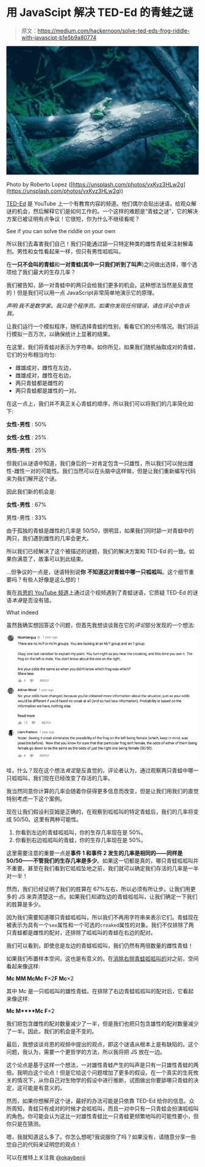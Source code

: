 # 用 JavaScipt 解决 TED-Ed 的青蛙之谜

> 原文：<https://medium.com/hackernoon/solve-ted-eds-frog-riddle-with-javascipt-b1e5b9a80774>

![](img/08a3dc44266dc1153f96296d4fc86df3.png)

Photo by Roberto Lopez ([https://unsplash.com/photos/vxKyz3HLw2g](https://unsplash.com/photos/vxKyz3HLw2g))

[TED-Ed](https://www.youtube.com/channel/UCsooa4yRKGN_zEE8iknghZA) 是 YouTube 上一个有教育内容的频道。他们偶尔会贴出谜语，给观众解谜的机会，然后解释它们是如何工作的。一个这样的难题是“青蛙之谜”，它的解决方案已被证明有点争议！它很短，你为什么不继续看呢？

See if you can solve the riddle on your own

所以我们去毒害我们自己！我们只能通过舔一只特定种类的雌性青蛙来注射解毒剂。男性和女性看起来一样，但只有男性呱呱叫。

在**一只不会叫的青蛙**和**一对青蛙(其中一只我们听到了叫声**)之间做出选择，哪个选项给了我们最大的生存几率？

我们被告知，舔一对青蛙中的两只会给我们更多的机会。这种想法当然是反直觉的！但是我们可以用一点 JavaScript非常简单地演示它的原理。

*声明:我不是数学家。我只是个程序员。如果你发现任何错误，请在评论中告诉我。*

让我们运行一个模拟程序，随机选择青蛙的性别，看看它们的分布情况。我们将运行模拟一百万次，以确保统计上显著的结果。

在这里，我们将青蛙对表示为字符串。如你所见，如果我们随机抽取成对的青蛙，它们的分布相当均匀:

*   雌雄成对，雌性在左边，
*   雌雄成对，雌性在右边，
*   两只青蛙都是雌性的
*   两只青蛙都是雄性的一对。

在这一点上，我们并不真正关心青蛙的顺序，所以我们可以将我们的几率简化如下:

**女性-男性** : 50%

**女性-女性** : 25%

**男性-男性** : 25%

但我们从谜语中知道，我们身后的一对肯定包含一只雄性，所以我们可以抛出雌性-雌性一对的可能性。我们当然可以在头脑中这样做，但是让我们重新编写代码来为我们解开这个谜。

因此我们新的机会是:

**女性-男性** : 67%

男性-男性 : 33%

由于孤独的青蛙是雌性的几率是 50/50，很明显，如果我们同时舔一对青蛙中的两只，我们遇到雌性的几率会更大。

所以我们已经解决了这个被描述的谜题，我们的解决方案和 TED-Ed 的一致。如果你满意了，故事可以到此结束。

…但争议的一点是，谜语特别说**你** **不知道这对青蛙中哪一只呱呱叫**。这个细节重要吗？有些人好像是这么想的！

我在[肖恩的 YouTube 频道](https://www.youtube.com/channel/UCJ6o36XL0CpYb6U5dNBiXHQ)上通过这个视频遇到了青蛙谜语，它质疑 TED-Ed 的谜语*本身*是否没有错。

What indeed

虽然我确实想回答这个问题，但首先我想谈谈我在它的*评论*部分发现的一个想法:

![](img/0208517622414068f87fad1761b31970.png)

哇，什么？现在这个想法*肯定*是反直觉的。评论者认为，通过观察两只青蛙中哪一只呱呱叫，我们现在已经改变了存活的几率。

我当然同意你计算的几率会随着你获得更多信息而改变，但是让我们用我们的直觉特别考虑一下这个案例。

现在让我们假设利亚姆是正确的，在观察到呱呱叫的特定青蛙后，我们的几率将变成 50/50。这里有两种可能性。

1.  你看到左边的青蛙呱呱叫，你的生存几率现在是 50%。
2.  你看到右边呱呱叫的青蛙，你的生存几率现在是 50%。

这里需要注意的重要一点是**事件 1 和事件 2 发生的几率是相同的——同样是 50/50——不管我们的生存几率是多少**。如果这一切都是真的，哪只青蛙呱呱叫并不重要。甚至在我们看到它呱呱坠地之前，我们就可以确定我们存活的几率是一半对一半！

然而，我们已经证明了我们的胜算在 67%左右，所以必须有所让步。让我们用更多的 JS 来弄清楚这一点。如果我们*知道*左边的青蛙呱呱叫，让我们确定一下我们的胜算是多少。

因为我们需要知道哪只青蛙呱呱叫，所以我们不再用字符串来表示它们。青蛙现在被表示为具有一个`sex`属性和一个可选的`croaked`属性的对象。我们不仅排除了两只青蛙都是雌性的配对，还排除了呱呱叫的青蛙在右边的配对。

我们可以看到，即使总是左边的青蛙呱呱叫，我们仍然有两倍数量的雌性青蛙！

如果我们布置样本空间，这也是有意义的。在[消除右侧青蛙呱呱叫的](https://hackernoon.com/tagged/eliminating)对之前，空间看起来像这样:

**Mc M****M Mc****Mc F**×2**F Mc**×2

其中 Mc 是一只呱呱叫的雄性青蛙。在排除了右边青蛙呱呱叫的配对后，它看起来像这样:

**Mc M****Mc F**×2

我们把包含雌性的配对数量减少了一半，但是我们也把只包含雄性的配对数量减少了一半。因此，我们的机会是不变的。

最后，我想谈谈肖恩的视频中提出的观点，即这个谜语从根本上是有缺陷的。这个问题，我认为，需要一个更哲学的方法，所以我将把 JS 放在一边。

这个论点是基于这样一个想法，一对雄性青蛙产生的叫声是只有一只雄性青蛙的两倍。我明白这个论点！但是它给这个问题增加了更多的假设。在一个真实的生死攸关的情况下，从你自己对生物学的假设中进行推断，试图做出你要舔哪只青蛙的决定，这可能是有意义的。

然而，如果你想解开这个谜，最好的办法可能是只依靠 TED-Ed 给你的信息。众所周知，青蛙只有成对的时候才会呱呱叫，而且一对中只有一只青蛙会扮演呱呱叫的角色。你可能会认为这比一对雄性青蛙比一只青蛙更频繁地叫的可能性要小，但你只是在猜测。

嗯，我就知道这么多了。你怎么想呢?我说服你了吗？如果没有，请随意分享一些您自己的代码来证明您的观点！

可以在推特上关注我 [@okaybenji](https://twitter.com/okaybenji)